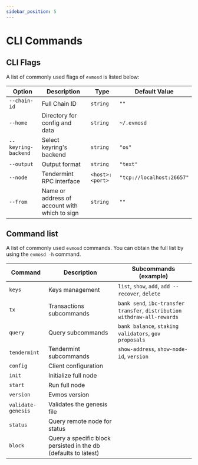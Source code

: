 ```yaml
---
sidebar_position: 5
---
```


# CLI Commands

## CLI Flags

A list of commonly used flags of `evmosd` is listed below:

| Option              | Description                                   | Type            | Default Value             |
| ------------------- | --------------------------------------------- | --------------- | ------------------------- |
| `--chain-id`        | Full Chain ID                                 | `string`        | `""`                      |
| `--home`            | Directory for config and data                 | `string`        | `~/.evmosd`               |
| `--keyring-backend` | Select keyring's backend                      | `string`        | `"os"`                    |
| `--output`          | Output format                                 | `string`        | `"text"`                  |
| `--node`            | Tendermint RPC interface                      | `<host>:<port>` | `"tcp://localhost:26657"` |
| `--from`            | Name or address of account with which to sign | `string`        | `""`                      |

## Command list

A list of commonly used `evmosd` commands. You can obtain the full list by using the `evmosd -h` command.

| Command            | Description                                                     | Subcommands (example)                                                     |
| ------------------ | --------------------------------------------------------------- | ------------------------------------------------------------------------- |
| `keys`             | Keys management                                                 | `list`, `show`, `add`, `add --recover`, `delete`                          |
| `tx`               | Transactions subcommands                                        | `bank send`, `ibc-transfer transfer`, `distribution withdraw-all-rewards` |
| `query`            | Query subcommands                                               | `bank balance`, `staking validators`, `gov proposals`                     |
| `tendermint`       | Tendermint subcommands                                          | `show-address`, `show-node-id`, `version`                                 |
| `config`           | Client configuration                                            |                                                                           |
| `init`             | Initialize full node                                            |                                                                           |
| `start`            | Run full node                                                   |                                                                           |
| `version`          | Evmos version                                                   |                                                                           |
| `validate-genesis` | Validates the genesis file                                      |                                                                           |
| `status`           | Query remote node for status                                    |                                                                           |
| `block`            | Query a specific block persisted in the db (defaults to latest) |                                                                           |
